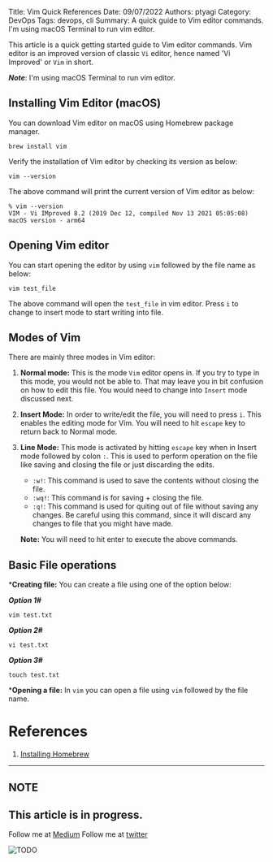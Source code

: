 Title: Vim Quick References
Date: 09/07/2022
Authors: ptyagi
Category: DevOps
Tags: devops, cli
Summary: A quick guide to Vim editor commands. I'm using macOS Terminal to run vim editor.



This article is a quick getting started guide to Vim editor commands. Vim editor is an improved version of classic `Vi` editor, hence named 'Vi Improved' or `Vim` in short.

__*Note*__: I'm using macOS Terminal to run vim editor.

## Installing Vim Editor (macOS)

You can download Vim editor on macOS using Homebrew package manager.

```
brew install vim
```

Verify the installation of Vim editor by checking its version as below:

```
vim --version
```

The above command will print the current version of Vim editor as below:

```
% vim --version
VIM - Vi IMproved 8.2 (2019 Dec 12, compiled Nov 13 2021 05:05:08)
macOS version - arm64
```

## Opening Vim editor

You can start opening the editor by using `vim` followed by the file name as below:

```
vim test_file
```
The above command will open the `test_file` in vim editor. Press `i` to change to insert mode to start writing into file.

## Modes of Vim

There are mainly three modes in Vim editor:

1. **Normal mode:** This is the mode `Vim` editor opens in. If you try to type in this mode, you would not be able to. That may leave you in bit confusion on how to edit this file. You would need to change into `Insert` mode discussed next.

2. **Insert Mode:** In order to write/edit the file, you will need to press `i`. This enables the editing mode for Vim. You will need to hit `escape` key to return back to Normal mode.

3. **Line Mode:** This mode is activated by hitting `escape` key when in Insert mode followed by colon `:`. This is used to perform operation on the file like saving and closing the file or just discarding the edits. 
    - `:w!`: This command is used to save the contents without closing the file.
    - `:wq!`: This command is for saving + closing the file.
    - `:q!`: This command is used for quiting out of file without saving any changes. Be careful using this command, since it will discard any changes to file that you might have made.

    **Note:** You will need to hit enter to execute the above commands.

## Basic File operations

***Creating file:** You can create a file using one of the option below:

***Option 1#***
```
vim test.txt
```

***Option 2#***
```
vi test.txt
```

***Option 3#***
```
touch test.txt
```

***Opening a file:** In `vim` you can open a file using `vim` followed by the file name.



# References

1. [Installing Homebrew](https://formulae.brew.sh/formula/vim)


---
## NOTE
This article is in progress.
---

Follow me at [Medium](https://medium.com/@ptyagicodecamp)
Follow me at [twitter](https://twitter.com/ptyagi13)

![TODO]({attach}../../images/flutter/TODO.jpg)
